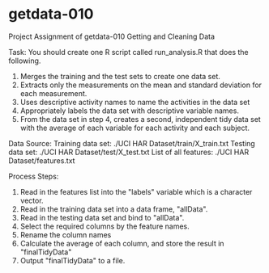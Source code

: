 # getdata-010
Project Assignment of getdata-010 Getting and Cleaning Data

Task:
You should create one R script called run_analysis.R that does the following. 
1. Merges the training and the test sets to create one data set. 
2. Extracts only the measurements on the mean and standard deviation for each measurement. 
3. Uses descriptive activity names to name the activities in the data set 
4. Appropriately labels the data set with descriptive variable names. 
5. From the data set in step 4, creates a second, independent tidy data set with the average of each variable for each activity and each subject.

Data Source:
Training data set: ./UCI HAR Dataset/train/X_train.txt
Testing data set: ./UCI HAR Dataset/test/X_test.txt
List of all features: ./UCI HAR Dataset/features.txt

Process Steps:
1. Read in the features list into the "labels" variable which is a character vector.
2. Read in the training data set into a data frame, "allData".
3. Read in the testing data set and bind to "allData".
4. Select the required columns by the feature names.
5. Rename the column names
6. Calculate the average of each column, and store the result in "finalTidyData"
7. Output "finalTidyData" to a file.

